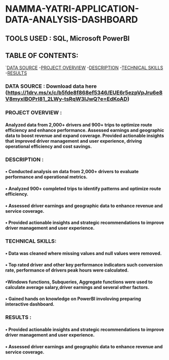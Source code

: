 # NAMMA-YATRI-APPLICATION-DATA-ANALYSIS-DASHBOARD
## TOOLS USED : SQL, Microsoft PowerBI
## TABLE OF CONTENTS:
   `[DATA SOURCE](#data-source)
   -[PROJECT OVERVIEW](#project-overview)
   -[DESCRIPTION](#description)
   -[TECHNICAL SKILLS](#technical-skills)
   -[RESULTS](#results)
### DATA SOURCE : Download data here (https://1drv.ms/x/c/b5fde8f868ef5346/EUE6r5ezpVpJru6e8V8myxIBOPrI81_2LWy-tsRqW3IJwQ?e=EdKoAD)
### PROJECT OVERVIEW :
#### Analyzed data from 2,000+ drivers and 900+ trips to optimize route efficiency and enhance performance. Assessed earnings and geographic data to boost revenue and expand coverage. Provided actionable insights that improved driver management and user experience, driving operational efficiency and cost savings.
### DESCRIPTION :
#### • Conducted analysis on data from 2,000+ drivers to evaluate performance and operational metrics.
#### • Analyzed 900+ completed trips to identify patterns and optimize route efficiency.
#### • Assessed driver earnings and geographic data to enhance revenue and service coverage.
#### • Provided actionable insights and strategic recommendations to improve driver management and user experience.
### TECHNICAL SKILLS:
#### • Data was cleaned where missing values and null values were removed.
#### • Top rated driver  and other key performance indicators such conversion rate, performance of drivers peak hours were calculated.
#### •Windows functions, Subqueries, Aggregate functions were used to calculate average salary,driver earnings and several other factors.
#### • Gained hands on knowledge on PowerBI involoving preparing interactive dashboard.
### RESULTS :
#### • Provided actionable insights and strategic recommendations to improve driver management and user experience.
#### • Assessed driver earnings and geographic data to enhance revenue and service coverage.
